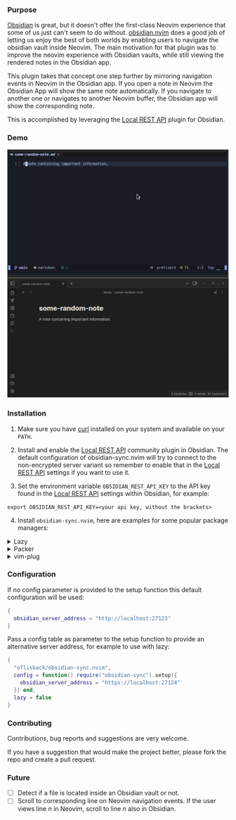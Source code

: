 ### Purpose

[Obsidian](https://obsidian.md/) is great, but it doesn't offer the first-class Neovim experience that some of us just can't seem to do without. [obsidian.nvim](https://github.com/epwalsh/obsidian.nvim) does a good job of letting us enjoy the best of both worlds by enabling users to navigate the obsidian vault inside Neovim. The main motivation for that plugin was to improve the neovim experience with Obsidian vaults, while still viewing the rendered notes in the Obsidian app.

This plugin takes that concept one step further by mirroring navigation events in Neovim in the Obsidian app. If you open a note in Neovim the Obsidian App will show the same note automatically. If you navigate to another one or navigates to another Neovim buffer, the Obsidian app will show the corresponding note.

This is accomplished by leveraging the [Local REST API](https://github.com/coddingtonbear/obsidian-local-rest-api) plugin for Obsidian.

### Demo

![demo](assets/obsidian-sync.gif?raw=true)

### Installation

1. Make sure you have [curl](https://curl.se/) installed on your system and available on your `PATH`.

2. Install and enable the [Local REST API](https://github.com/coddingtonbear/obsidian-local-rest-api) community plugin in Obsidian. The default configuration of obsidian-sync.nvim will try to connect to the non-encrypted server variant so remember to enable that in the [Local REST API](https://github.com/coddingtonbear/obsidian-local-rest-api) settings if you want to use it.

3. Set the environment variable `OBSIDIAN_REST_API_KEY` to the API key found in the [Local REST API](https://github.com/coddingtonbear/obsidian-local-rest-api) settings within Obsidian, for example:

```
export OBSIDIAN_REST_API_KEY=<your api key, without the brackets>
```

4. Install `obsidian-sync.nvim`, here are examples for some popular package managers:

<details>
  <summary>Lazy</summary>

```lua
{
  "oflisback/obsidian-sync.nvim",
  config = function() require("obsidian-sync").setup() end,
  lazy = false
}
```

</details>

<details>
  <summary>Packer</summary>

```lua
require('packer').startup(function()
    use {
      'oflisback/obsidian-sync.nvim',
      config = function() require('obsidian-sync').setup() end
    }
end)
```
</details>

<details>
  <summary>vim-plug</summary>

```vim
Plug 'oflisback/obsidian-sync.nvim'
```

</details>

### Configuration

If no config parameter is provided to the setup function this default configuration will be used:

```lua
{
  obsidian_server_address = "http://localhost:27123"
}
```

Pass a config table as parameter to the setup function to provide an alternative server address, for example to use with lazy:

```lua
{
  "oflisback/obsidian-sync.nvim",
  config = function() require("obsidian-sync").setup({
    obsidian_server_address = "https://localhost:27124"
  }) end,
  lazy = false
}
```

### Contributing

Contributions, bug reports and suggestions are very welcome.

If you have a suggestion that would make the project better, please fork the repo and create a pull request.

### Future

- [ ] Detect if a file is located inside an Obsidian vault or not.
- [ ] Scroll to corresponding line on Neovim navigation events. If the user views line <i>n</i> in Neovim, scroll to line <i>n</i> also in Obsidian.
